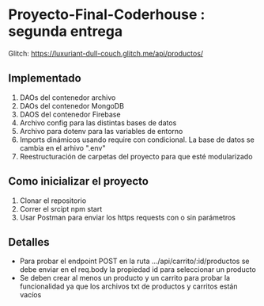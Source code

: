# Proyecto-Final-Coderhouse : segunda entrega

Glitch: https://luxuriant-dull-couch.glitch.me/api/productos/

## Implementado
1. DAOs del contenedor archivo
2. DAOs del contenedor MongoDB
3. DAOS del contenedor Firebase
3. Archivo config para las distintas bases de datos
4. Archivo para dotenv para las variables de entorno
5. Imports dinámicos usando require con condicional. La base de datos se cambia en el arhivo ".env"
6. Reestructuración de carpetas del proyecto para que esté modularizado

## Como inicializar el proyecto
1. Clonar el repositorio
2. Correr el srcipt npm start
3. Usar Postman para enviar los https requests con o sin parámetros

## Detalles
- Para probar el endpoint POST en la ruta .../api/carrito/:id/productos se debe enviar en el req.body la propiedad id para seleccionar un producto
- Se deben crear al menos un producto y un carrito para probar la funcionalidad ya que los archivos txt de productos y carritos están vacíos